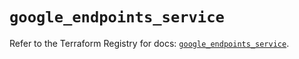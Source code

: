 # `google_endpoints_service`

Refer to the Terraform Registry for docs: [`google_endpoints_service`](https://registry.terraform.io/providers/hashicorp/google-beta/6.17.0/docs/resources/google_endpoints_service).
